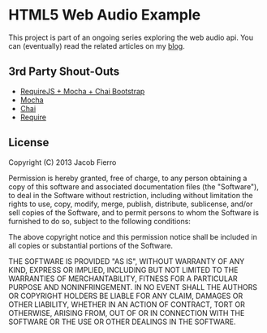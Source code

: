# HTML5 Web Audio Example

This project is part of an ongoing series exploring the web audio api. You can (eventually) read the related articles on my [blog](http://jacobfierro.com).

## 3rd Party Shout-Outs

* [RequireJS + Mocha + Chai Bootstrap](https://github.com/karlbright/requirejs-mocha-chai-bootstrap)
* [Mocha](http://visionmedia.github.io/mocha)
* [Chai](http://chaijs.com)
* [Require](requirejs.org)

## License

Copyright (C) 2013 Jacob Fierro

Permission is hereby granted, free of charge, to any person obtaining a copy of this software and associated documentation files (the "Software"), to deal in the Software without restriction, including without limitation the rights to use, copy, modify, merge, publish, distribute, sublicense, and/or sell copies of the Software, and to permit persons to whom the Software is furnished to do so, subject to the following conditions:

The above copyright notice and this permission notice shall be included in all copies or substantial portions of the Software.

THE SOFTWARE IS PROVIDED "AS IS", WITHOUT WARRANTY OF ANY KIND, EXPRESS OR IMPLIED, INCLUDING BUT NOT LIMITED TO THE WARRANTIES OF MERCHANTABILITY, FITNESS FOR A PARTICULAR PURPOSE AND NONINFRINGEMENT. IN NO EVENT SHALL THE AUTHORS OR COPYRIGHT HOLDERS BE LIABLE FOR ANY CLAIM, DAMAGES OR OTHER LIABILITY, WHETHER IN AN ACTION OF CONTRACT, TORT OR OTHERWISE, ARISING FROM, OUT OF OR IN CONNECTION WITH THE SOFTWARE OR THE USE OR OTHER DEALINGS IN THE SOFTWARE.
